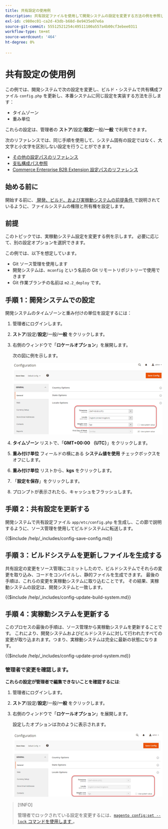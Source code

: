 ```yaml
---
title: 共有設定の使用例
description: 共有設定ファイルを使用して開発システムの設定を変更する方法の例を参照してください。
exl-id: c980ec01-ca2d-43db-b68d-8e9435e07e6a
source-git-commit: 55512521254c49511100a557a4b00cf3ebee0311
workflow-type: tm+mt
source-wordcount: '464'
ht-degree: 0%

---
```


# 共有設定の使用例

この例では、開発システムで次の設定を変更し、ビルド・システムで共有構成ファイル `config.php` を更新し、本番システムに同じ設定を実装する方法を示します：

- タイムゾーン
- 重み単位

これらの設定は、管理者の **ストア**/設定/**設定**/一般/**一般** で利用できます。

次のリファレンスでは、同じ手順を使用して、システム固有の設定ではなく、大文字と小文字を区別しない設定を行うことができます。

- [その他の設定パスのリファレンス](../reference/config-reference-general.md)
- [支払構成パス参照](../reference/config-reference-payment.md)
- [Commerce Enterprise B2B Extension 設定パスのリファレンス](../reference/config-reference-b2b.md)

## 始める前に

開始する前に、[ 開発、ビルド、および実稼動システムの前提条件 ](../deployment/prerequisites.md) で説明されているように、ファイルシステムの権限と所有権を設定します。

## 前提

このトピックでは、実稼動システム設定を変更する例を示します。 必要に応じて、別の設定オプションを選択できます。

この例では、以下を想定しています。

- Git ソース管理を使用します
- 開発システムは、`mconfig` という名前の Git リモートリポジトリーで使用できます
- Git 作業ブランチの名前は `m2.2_deploy` です。

## 手順 1：開発システムでの設定

開発システムのタイムゾーンと重み付けの単位を設定するには：

1. 管理者にログインします。
1. **ストア**/設定/**設定**/一般/**一般** をクリックします。
1. 右側のウィンドウで「**ロケールオプション**」を展開します。

   次の図に例を示します。

   ![ 開発システムでのロケールオプションの設定 ](../../assets/configuration/split-deploy-set-locale.png)

1. **タイムゾーン** リストで、「**GMT+00:00 （UTC）**」をクリックします。
1. **重み付け単位** フィールドの横にある **システム値を使用** チェックボックスをオフにします。
1. **重み付け単位** リストから、**kgs** をクリックします。
1. 「**設定を保存**」をクリックします。
1. プロンプトが表示されたら、キャッシュをフラッシュします。

## 手順 2：共有設定を更新する

開発システムで共有設定ファイル `app/etc/config.php` を生成し、この節で説明するように、ソース管理を使用してビルドシステムに転送します。

{{$include /help/_includes/config-save-config.md}}

## 手順 3：ビルドシステムを更新しファイルを生成する

共有設定の変更をソース管理にコミットしたので、ビルドシステムでそれらの変更を取り込み、コードをコンパイルし、静的ファイルを生成できます。 最後の手順は、これらの変更を実稼動システムに取り込むことです。 その結果、実稼動システムの設定は、開発システムと一致します。

{{$include /help/_includes/config-update-build-system.md}}

## 手順 4：実稼動システムを更新する

このプロセスの最後の手順は、ソース管理から実稼動システムを更新することです。 これにより、開発システムおよびビルドシステムに対して行われたすべての変更が取り込まれます。つまり、実稼動システムは完全に最新の状態になります。

{{$include /help/_includes/config-update-prod-system.md}}

### 管理者で変更を確認します。

**これらの設定が管理者で編集できないことを確認するには**:

1. 管理者にログインします。
1. **ストア**/設定/**設定**/一般/**一般** をクリックします。
1. 右側のウィンドウで「**ロケールオプション**」を展開します。

   設定したオプションは次のように表示されます。

   ![ 設定オプションは管理で編集できません ](../../assets/configuration/split-deploy-not-editable.png)

>[!INFO]
>
>管理者でロックされている設定を変更するには、[`magento config:set --lock` コマンドを使用します ](../cli/set-configuration-values.md)。

<!-- Last updated from includes: 2024-07-18 15:50:54 -->
